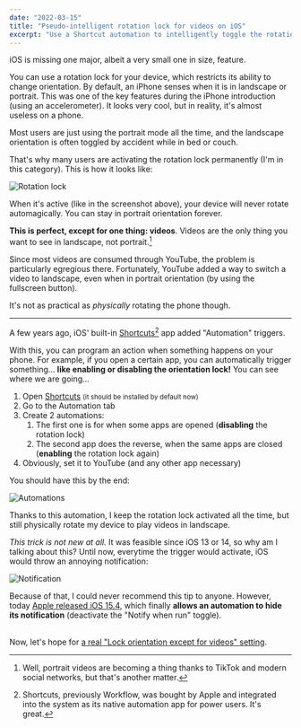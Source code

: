 ```yaml
---
date: "2022-03-15"
title: "Pseudo-intelligent rotation lock for videos on iOS"
excerpt: "Use a Shortcut automation to intelligently toggle the rotation lock while playing videos in some apps."
---
```


iOS is missing one major, albeit a very small one in size, feature.

You can use a rotation lock for your device, which restricts its ability to change orientation. By default, an iPhone senses when it is in landscape or portrait. This was one of the key features during the iPhone introduction (using an accelerometer). It looks very cool, but in reality, it's almost useless on a phone.

Most users are just using the portrait mode all the time, and the landscape orientation is often toggled by accident while in bed or couch.

That's why many users are activating the rotation lock permanently (I'm in this category). This is how it looks like:

<p><img src="/images/posts/2022-03-15-lock.jpg" style="max-width: 300px;" title="Rotation lock" alt="Rotation lock" /></p>

When it's active (like in the screenshot above), your device will never rotate automagically. You can stay in portrait orientation forever.

**This is perfect, except for one thing: videos**. Videos are the only thing you want to see in landscape, not portrait.[^1]

Since most videos are consumed through YouTube, the problem is particularly egregious there. Fortunately, YouTube added a way to switch a video to landscape, even when in portrait orientation (by using the fullscreen button).

It's not as practical as _physically_ rotating the phone though.

---

A few years ago, iOS' built-in [Shortcuts](https://apps.apple.com/us/app/shortcuts/id915249334)[^2] app added "Automation" triggers.

With this, you can program an action when something happens on your phone. For example, if you open a certain app, you can automatically trigger something… **like enabling or disabling the orientation lock!** You can see where we are going…

1. Open [Shortcuts](shortcuts://) <small>(it should be installed by default now)</small>
2. Go to the Automation tab
3. Create 2 automations:
   1. The first one is for when some apps are opened (**disabling** the rotation lock)
   2. The second app does the reverse, when the same apps are closed (**enabling** the rotation lock again)
4. Obviously, set it to YouTube (and any other app necessary)

You should have this by the end:

<p><img src="/images/posts/2022-03-15-automation.jpg" style="max-width: 600px;" title="Automations" alt="Automations" /></p>

Thanks to this automation, I keep the rotation lock activated all the time, but still physically rotate my device to play videos in landscape.

_This trick is not new at all._ It was feasible since iOS 13 or 14, so why am I talking about this? Until now, everytime the trigger would activate, iOS would throw an annoying notification:

<p><img src="/images/posts/2022-03-15-notification.jpg" style="max-width: 300px;" title="Notification" alt="Notification" /></p>

Because of that, I could never recommend this tip to anyone. However, today [Apple released iOS 15.4](https://www.macstories.net/stories/ios-and-ipados-15-4-hands-on-with-universal-control-face-id-with-a-mask-and-more/), which finally **allows an automation to hide its notification** (deactivate the "Notify when run" toggle).

<br />Now, let's hope for [a real "Lock orientation except for videos" setting](https://twitter.com/laughingquoll/status/1107930149645742080).

[^1]: Well, portrait videos are becoming a thing thanks to TikTok and modern social networks, but that's another matter.
[^2]: Shortcuts, previously Workflow, was bought by Apple and integrated into the system as its native automation app for power users. It's great.
